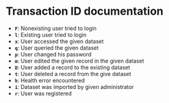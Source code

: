 # Transaction ID documentation

* **`F`**: Nonexisting user tried to login
* **`l`**: Existing user tried to login
* **`x`**: User accessed the given dataset
* **`q`**: User queried the given dataset
* **`p`**: User changed his password
* **`m`**: User edited the given record in the given dataset
* **`D`**: User added a record to the existing dataset
* **`t`**: User deleted a record from the give dataset
* **`h`**: Health error encountered
* **`i`**: Dataset was imported by given administrator
* **`r`**: User was registered